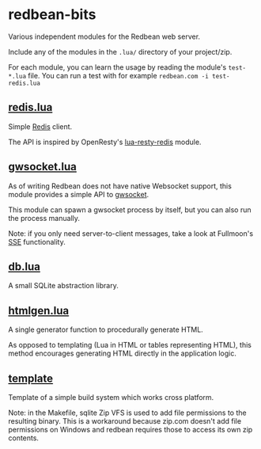 # redbean-bits

Various independent modules for the Redbean web server.

Include any of the modules in the `.lua/` directory of your project/zip.

For each module, you can learn the usage by reading the module's `test-*.lua` file.
You can run a test with for example `redbean.com -i test-redis.lua`

## [redis.lua](./redis.lua)

Simple [Redis](https://redis.io/) client.

The API is inspired by OpenResty's [lua-resty-redis](https://github.com/openresty/lua-resty-redis) module.

## [gwsocket.lua](./gwsocket.lua)

As of writing Redbean does not have native Websocket support, this module provides a simple API to [gwsocket](https://gwsocket.io/).

This module can spawn a gwsocket process by itself, but you can also run the process manually.

Note: if you only need server-to-client messages, take a look at Fullmoon's [SSE](https://github.com/pkulchenko/fullmoon#htmx-sse-example) functionality.

## [db.lua](./db.lua)

A small SQLite abstraction library.

## [htmlgen.lua](./htmlgen.lua)

A single generator function to procedurally generate HTML.

As opposed to templating (Lua in HTML or tables representing HTML), this method encourages generating HTML directly in the application logic.

## [template](./template/)

Template of a simple build system which works cross platform.

Note: in the Makefile, sqlite Zip VFS is used to add file permissions to the resulting binary. This is a workaround because zip.com doesn't add file permissions on Windows and redbean requires those to access its own zip contents.
